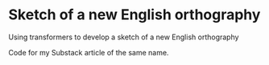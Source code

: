 # Sketch of a new English orthography
Using transformers to develop a sketch of a new English orthography 

Code for my Substack article of the same name.
